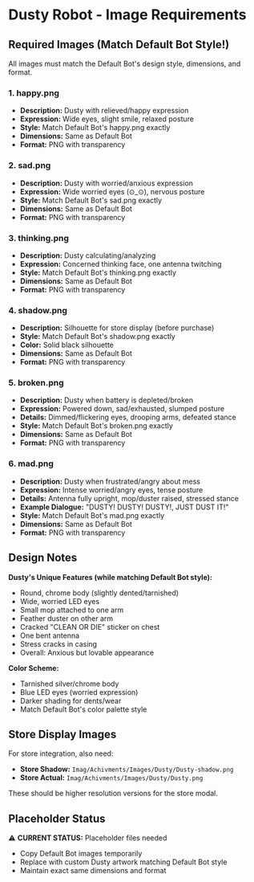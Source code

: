 # Dusty Robot - Image Requirements

## Required Images (Match Default Bot Style!)

All images must match the Default Bot's design style, dimensions, and format.

### 1. happy.png
- **Description:** Dusty with relieved/happy expression
- **Expression:** Wide eyes, slight smile, relaxed posture
- **Style:** Match Default Bot's happy.png exactly
- **Dimensions:** Same as Default Bot
- **Format:** PNG with transparency

### 2. sad.png
- **Description:** Dusty with worried/anxious expression  
- **Expression:** Wide worried eyes (⊙_⊙), nervous posture
- **Style:** Match Default Bot's sad.png exactly
- **Dimensions:** Same as Default Bot
- **Format:** PNG with transparency

### 3. thinking.png
- **Description:** Dusty calculating/analyzing
- **Expression:** Concerned thinking face, one antenna twitching
- **Style:** Match Default Bot's thinking.png exactly
- **Dimensions:** Same as Default Bot
- **Format:** PNG with transparency

### 4. shadow.png
- **Description:** Silhouette for store display (before purchase)
- **Style:** Match Default Bot's shadow.png exactly
- **Color:** Solid black silhouette
- **Dimensions:** Same as Default Bot
- **Format:** PNG with transparency

### 5. broken.png
- **Description:** Dusty when battery is depleted/broken
- **Expression:** Powered down, sad/exhausted, slumped posture
- **Details:** Dimmed/flickering eyes, drooping arms, defeated stance
- **Style:** Match Default Bot's broken.png exactly
- **Dimensions:** Same as Default Bot
- **Format:** PNG with transparency

### 6. mad.png
- **Description:** Dusty when frustrated/angry about mess
- **Expression:** Intense worried/angry eyes, tense posture
- **Details:** Antenna fully upright, mop/duster raised, stressed stance
- **Example Dialogue:** "DUSTY! DUSTY! DUSTY!, JUST DUST IT!"
- **Style:** Match Default Bot's mad.png exactly
- **Dimensions:** Same as Default Bot
- **Format:** PNG with transparency

## Design Notes

**Dusty's Unique Features (while matching Default Bot style):**
- Round, chrome body (slightly dented/tarnished)
- Wide, worried LED eyes
- Small mop attached to one arm
- Feather duster on other arm
- Cracked "CLEAN OR DIE" sticker on chest
- One bent antenna
- Stress cracks in casing
- Overall: Anxious but lovable appearance

**Color Scheme:**
- Tarnished silver/chrome body
- Blue LED eyes (worried expression)
- Darker shading for dents/wear
- Match Default Bot's color palette style

## Store Display Images

For store integration, also need:
- **Store Shadow:** `Imag/Achivments/Images/Dusty/Dusty-shadow.png`
- **Store Actual:** `Imag/Achivments/Images/Dusty/Dusty.png`

These should be higher resolution versions for the store modal.

## Placeholder Status

⚠️ **CURRENT STATUS:** Placeholder files needed
- Copy Default Bot images temporarily
- Replace with custom Dusty artwork matching Default Bot style
- Maintain exact same dimensions and format

